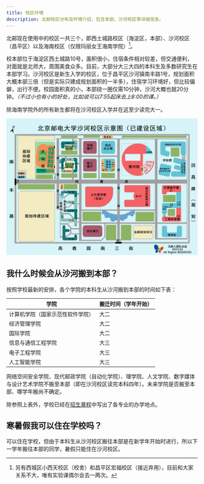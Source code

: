 ```yaml
---
title: 校区环境
description: 北邮校区分布及环境介绍，包含本部、沙河校区等详细信息。
---
```


北邮现在使用中的校区一共三个，即西土城路校区（海淀区，本部）、沙河校区（昌平区）以及海南校区（仅限玛丽女王海南学院）[^1]。

[^1]: 另有西城区小西天校区（校舍）和昌平区宏福校区（接近弃用），目前和大家关系不大，唯有实验课偶尔会去一两次。

校本部位于海淀区西土城路10号，面积很小，住宿条件相对较差，但交通便利，对面就是北师大，周围美食众多。目前，大部分大三大四的本科生及多数研究生在本部学习。沙河校区是新生入学的校区，位于昌平区沙河镇南丰路1号，规划面积大概本部三倍（但是实际只建成规划面积的一半多），住宿学习环境好，但比较偏僻，出行不便。校园面积真的小，本部绕一圈仅需10分钟，沙河大概也就20分钟。*（不过小也有小的好处，比如说可以7:55起床去上8:00的课。）*

除海南学院外的所有新生都将在沙河校区入学并在这至少读完大一。

![沙河校区地图](../../../assets/shahe-map.jpg)

## 我什么时候会从沙河搬到本部？

按照学校最新的安排，各个学院的本科生从沙河搬到本部的时间如下表：

| 学院 | 搬迁时间（学年开始） |
|------|---------------------|
| 计算机学院（国家示范性软件学院） | 大二 |
| 经济管理学院 | 大二 |
| 国际学院 | 大二 |
| 信息与通信工程学院 | 大三 |
| 电子工程学院 | 大三 |
| 人工智能学院 | 大三 |

网络空间安全学院、现代邮政学院（自动化学院）、理学院、人文学院、数字媒体与设计艺术学院不搬至本部（即在沙河校区读完本科四年）。未来学院是否搬至本部、哪学年搬尚不确定。

除参照上表外，学校已经在[招生章程](https://zsb.bupt.edu.cn/info/1005/1992.htm)中写出了各专业的办学地点。

## 寒暑假我可以住在学校吗？

可以住在学校，但由于本科生从沙河校区搬往本部是在新学年开始时进行，所以下一学年搬往本部的同学，暑假只能住在沙河校区。
